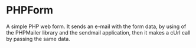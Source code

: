 # PHPForm
A simple PHP web form. It sends an e-mail with the form data, by using of the PHPMailer library and the sendmail application,  then it makes a cUrl call by passing the same data. 
